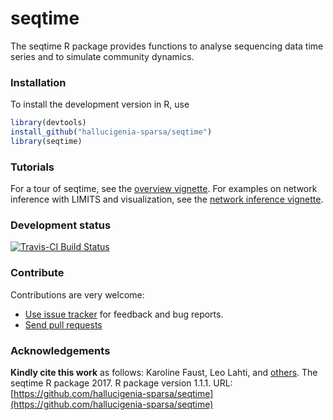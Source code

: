 # seqtime

The seqtime R package provides functions to analyse sequencing data time series and to simulate community dynamics.


### Installation

To install the development version in R, use

```r
library(devtools)  
install_github("hallucigenia-sparsa/seqtime")  
library(seqtime)  
```

### Tutorials

For a tour of seqtime, see the [overview vignette](articles/seqtime_tour.html).
For examples on network inference with LIMITS and visualization, see the [network inference vignette](articles/network_inference.html).

### Development status

[![Travis-CI Build Status](https://travis-ci.org/hallucigenia-sparsa/seqtime.svg?branch=master)](https://travis-ci.org/hallucigenia-sparsa/seqtime)

### Contribute

Contributions are very welcome:

  * [Use issue tracker](https://github.com/hallucigenia-sparsa/seqtime/issues) for feedback and bug reports.
  * [Send pull requests](https://github.com/hallucigenia-sparsa/seqtime/)


### Acknowledgements

**Kindly cite this work** as follows: Karoline Faust, Leo Lahti, and [others](https://github.com/hallucigenia-sparsa/seqtime/graphs/contributors). The seqtime R package 2017. R package version 1.1.1. URL: [https://github.com/hallucigenia-sparsa/seqtime](https://github.com/hallucigenia-sparsa/seqtime)







